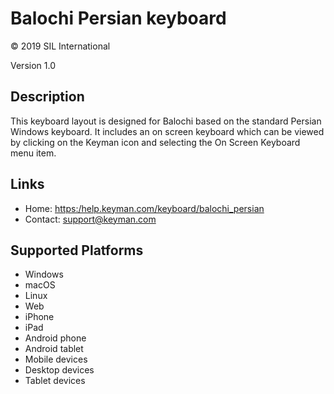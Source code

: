 Balochi Persian keyboard
==============

© 2019 SIL International

Version 1.0

Description
-----------

This keyboard layout is designed for Balochi based on the standard Persian
Windows keyboard. It includes an on screen keyboard which can be viewed 
by clicking on the Keyman icon and selecting the On Screen Keyboard menu 
item.  

Links
-----

 * Home:     <https:/help.keyman.com/keyboard/balochi_persian>
 * Contact:  <support@keyman.com>
 
Supported Platforms
-------------------
 * Windows
 * macOS
 * Linux
 * Web
 * iPhone
 * iPad
 * Android phone
 * Android tablet
 * Mobile devices
 * Desktop devices
 * Tablet devices

